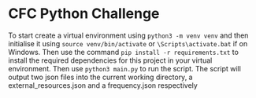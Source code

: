 # CFC Python Challenge
To start create a virtual environment using `python3 -m venv venv` and then initialise it using `source venv/bin/activate` or `\Scripts\activate.bat` if on Windows.
Then use the command `pip install -r requirements.txt` to install the required dependencies for this project in your virtual environment.
Then use `python3 main.py` to run the script.
The script will output two json files into the current working directory, a external_resources.json and a frequency.json respectively